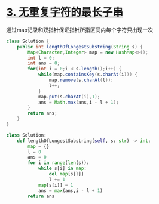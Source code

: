 # [3. 无重复字符的最长子串](https://leetcode-cn.com/problems/longest-substring-without-repeating-characters/)

通过map记录和双指针保证指针所指区间内每个字符只出现一次

```java
class Solution {
    public int lengthOfLongestSubstring(String s) {
        Map<Character,Integer> map = new HashMap<>();
        int l = 0;
        int ans = 0;
        for(int i = 0;i < s.length();i++) {
            while(map.containsKey(s.charAt(i))) {
                map.remove(s.charAt(l));
                l++;
            }
            map.put(s.charAt(i),1);
            ans = Math.max(ans,i - l + 1);
        }
        return ans;
    }
}
```

```python
class Solution:
    def lengthOfLongestSubstring(self, s: str) -> int:
        map = {}
        l = 0
        ans = 0
        for i in range(len(s)):
            while s[i] in map:
                del map[s[l]]
                l += 1
            map[s[i]] = 1
            ans = max(ans,i - l + 1)
        return ans

```

